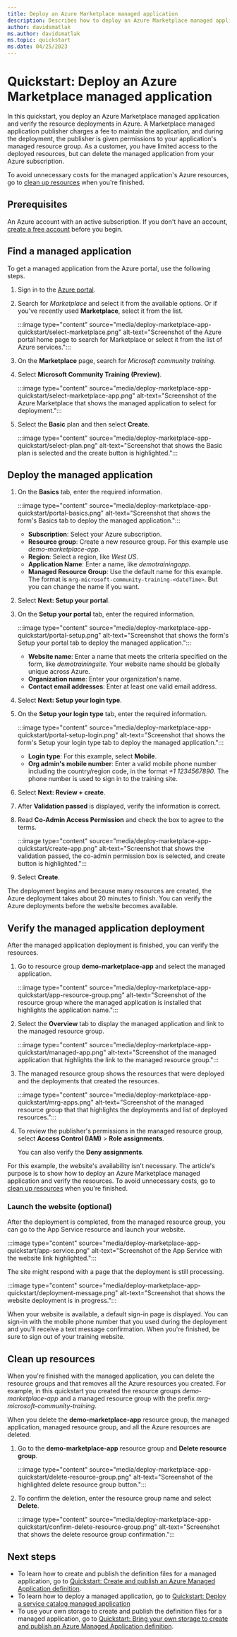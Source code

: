 ```yaml
---
title: Deploy an Azure Marketplace managed application
description: Describes how to deploy an Azure Marketplace managed application using Azure portal.
author: davidsmatlak
ms.author: davidsmatlak
ms.topic: quickstart
ms.date: 04/25/2023
---
```


# Quickstart: Deploy an Azure Marketplace managed application

In this quickstart, you deploy an Azure Marketplace managed application and verify the resource deployments in Azure. A Marketplace managed application publisher charges a fee to maintain the application, and during the deployment, the publisher is given permissions to your application's managed resource group. As a customer, you have limited access to the deployed resources, but can delete the managed application from your Azure subscription.

To avoid unnecessary costs for the managed application's Azure resources, go to [clean up resources](#clean-up-resources) when you're finished.

## Prerequisites

An Azure account with an active subscription. If you don't have an account, [create a free account](https://azure.microsoft.com/free/) before you begin.

## Find a managed application

To get a managed application from the Azure portal, use the following steps.

1. Sign in to the [Azure portal](https://portal.azure.com).
1. Search for _Marketplace_ and select it from the available options. Or if you've recently used **Marketplace**, select it from the list.

   :::image type="content" source="media/deploy-marketplace-app-quickstart/select-marketplace.png" alt-text="Screenshot of the Azure portal home page to search for Marketplace or select it from the list of Azure services.":::

1. On the **Marketplace** page, search for _Microsoft community training_.
1. Select **Microsoft Community Training (Preview)**.

   :::image type="content" source="media/deploy-marketplace-app-quickstart/select-marketplace-app.png" alt-text="Screenshot of the Azure Marketplace that shows the managed application to select for deployment.":::

1. Select the **Basic** plan and then select **Create**.

   :::image type="content" source="media/deploy-marketplace-app-quickstart/select-plan.png" alt-text="Screenshot that shows the Basic plan is selected and the create button is highlighted.":::

## Deploy the managed application

1. On the **Basics** tab, enter the required information.

   :::image type="content" source="media/deploy-marketplace-app-quickstart/portal-basics.png" alt-text="Screenshot that shows the form's Basics tab to deploy the managed application.":::

   - **Subscription**: Select your Azure subscription.
   - **Resource group**: Create a new resource group. For this example use _demo-marketplace-app_.
   - **Region**: Select a region, like _West US_.
   - **Application Name**: Enter a name, like _demotrainingapp_.
   - **Managed Resource Group**: Use the default name for this example. The format is `mrg-microsoft-community-training-<dateTime>`. But you can change the name if you want.

1. Select **Next: Setup your portal**.
1. On the **Setup your portal** tab, enter the required information.

   :::image type="content" source="media/deploy-marketplace-app-quickstart/portal-setup.png" alt-text="Screenshot that shows the form's Setup your portal tab to deploy the managed application.":::

   - **Website name**: Enter a name that meets the criteria specified on the form, like _demotrainingsite_. Your website name should be globally unique across Azure. 
   - **Organization name**: Enter your organization's name.
   - **Contact email addresses**: Enter at least one valid email address.

1. Select **Next: Setup your login type**.
1. On the **Setup your login type** tab, enter the required information.

   :::image type="content" source="media/deploy-marketplace-app-quickstart/portal-setup-login.png" alt-text="Screenshot that shows the form's Setup your login type tab to deploy the managed application.":::

   - **Login type**: For this example, select **Mobile**.
   - **Org admin's mobile number**: Enter a valid mobile phone number including the country/region code, in the format _+1 1234567890_. The phone number is used to sign in to the training site. 

1. Select **Next: Review + create**.
1. After **Validation passed** is displayed, verify the information is correct.
1. Read **Co-Admin Access Permission** and check the box to agree to the terms.

   :::image type="content" source="media/deploy-marketplace-app-quickstart/create-app.png" alt-text="Screenshot that shows the validation passed, the co-admin permission box is selected, and create button is highlighted.":::

1. Select **Create**.

The deployment begins and because many resources are created, the Azure deployment takes about 20 minutes to finish. You can verify the Azure deployments before the website becomes available. 

## Verify the managed application deployment

After the managed application deployment is finished, you can verify the resources.

1. Go to resource group **demo-marketplace-app** and select the managed application.

   :::image type="content" source="media/deploy-marketplace-app-quickstart/app-resource-group.png" alt-text="Screenshot of the resource group where the managed application is installed that highlights the application name.":::

1. Select the **Overview** tab to display the managed application and link to the managed resource group.

   :::image type="content" source="media/deploy-marketplace-app-quickstart/managed-app.png" alt-text="Screenshot of the managed application that highlights the link to the managed resource group.":::

1. The managed resource group shows the resources that were deployed and the deployments that created the resources.

   :::image type="content" source="media/deploy-marketplace-app-quickstart/mrg-apps.png" alt-text="Screenshot of the managed resource group that that highlights the deployments and list of deployed resources.":::

1. To review the publisher's permissions in the managed resource group, select **Access Control (IAM)** > **Role assignments**. 

   You can also verify the **Deny assignments**.

For this example, the website's availability isn't necessary. The article's purpose is to show how to deploy an Azure Marketplace managed application and verify the resources. To avoid unnecessary costs, go to [clean up resources](#clean-up-resources) when you're finished.

### Launch the website (optional)

After the deployment is completed, from the managed resource group, you can go to the App Service resource and launch your website.

   :::image type="content" source="media/deploy-marketplace-app-quickstart/app-service.png" alt-text="Screenshot of the App Service with the website link highlighted.":::

The site might respond with a page that the deployment is still processing. 

   :::image type="content" source="media/deploy-marketplace-app-quickstart/deployment-message.png" alt-text="Screenshot that shows the website deployment is in progress.":::

When your website is available, a default sign-in page is displayed. You can sign-in with the mobile phone number that you used during the deployment and you'll receive a text message confirmation. When you're finished, be sure to sign out of your training website.

## Clean up resources

When you're finished with the managed application, you can delete the resource groups and that removes all the Azure resources you created. For example, in this quickstart you created the resource groups _demo-marketplace-app_ and a managed resource group with the prefix _mrg-microsoft-community-training_.

When you delete the **demo-marketplace-app** resource group, the managed application, managed resource group, and all the Azure resources are deleted. 

1. Go to the **demo-marketplace-app** resource group and **Delete resource group**.

   :::image type="content" source="media/deploy-marketplace-app-quickstart/delete-resource-group.png" alt-text="Screenshot of the highlighted delete resource group button.":::

1. To confirm the deletion, enter the resource group name and select **Delete**.

   :::image type="content" source="media/deploy-marketplace-app-quickstart/confirm-delete-resource-group.png" alt-text="Screenshot that shows the delete resource group confirmation.":::


## Next steps

- To learn how to create and publish the definition files for a managed application, go to [Quickstart: Create and publish an Azure Managed Application definition](publish-service-catalog-app.md).
- To learn how to deploy a managed application, go to [Quickstart: Deploy a service catalog managed application](deploy-service-catalog-quickstart.md)
- To use your own storage to create and publish the definition files for a managed application, go to [Quickstart: Bring your own storage to create and publish an Azure Managed Application definition](publish-service-catalog-bring-your-own-storage.md).
